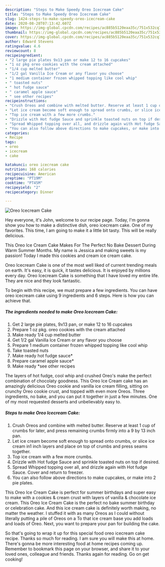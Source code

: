 ```yaml
---
description: "Steps to Make Speedy Oreo Icecream Cake"
title: "Steps to Make Speedy Oreo Icecream Cake"
slug: 1424-steps-to-make-speedy-oreo-icecream-cake
date: 2020-08-28T07:13:42.607Z
image: https://img-global.cpcdn.com/recipes/ac885b5120eaa35c/751x532cq70/oreo-icecream-cake-recipe-main-photo.jpg
thumbnail: https://img-global.cpcdn.com/recipes/ac885b5120eaa35c/751x532cq70/oreo-icecream-cake-recipe-main-photo.jpg
cover: https://img-global.cpcdn.com/recipes/ac885b5120eaa35c/751x532cq70/oreo-icecream-cake-recipe-main-photo.jpg
author: Edward Stevens
ratingvalue: 4.6
reviewcount: 8
recipeingredient:
- "2 large pie plates 9x13 pan or make 12 to 16 cupcakes"
- "1 oz pkg oreo cookies with the cream attached"
- "1/4 cup melted butter"
- "1/2 gal Vanilla Ice Cream or any flavor you choose"
- "1 medium container frozen whipped topping like cool whip"
- " toasted nuts"
- " hot fudge sauce"
- " caramel apple sauce"
- " see other recipes"
recipeinstructions:
- "Crush Oreos and combine with melted butter. Reserve at least 1 cup of crumbs for later, and press remaining crumbs firmly into a 9 by 13 inch pan."
- "Let ice cream become soft enough to spread onto crumbs, or slice ice cream in1 inch layers and place on top of crumbs and press seams together."
- "Top ice cream with a few more crumbs."
- "Drizzle with Hot fudge Sauce and sprinkle toasted nuts on top if desired."
- "Spread Whipped topping over all, and drizzle again with Hot fudge Sauce. Cover and return to freezer."
- "You can also follow above directions to make cupcakes, or make into 2 pie plates."
categories:
- Recipe
tags:
- oreo
- icecream
- cake

katakunci: oreo icecream cake 
nutrition: 168 calories
recipecuisine: American
preptime: "PT19M"
cooktime: "PT45M"
recipeyield: "2"
recipecategory: Dinner

---
```



![Oreo Icecream Cake](https://img-global.cpcdn.com/recipes/ac885b5120eaa35c/751x532cq70/oreo-icecream-cake-recipe-main-photo.jpg)

Hey everyone, it's John, welcome to our recipe page. Today, I'm gonna show you how to make a distinctive dish, oreo icecream cake. One of my favorites. This time, I am going to make it a little bit tasty. This will be really delicious.

This Oreo Ice Cream Cake Makes For The Perfect No Bake Dessert During Warm Summer Months. My name is Jessica and making sweets is my passion! Today I made this cookies and cream ice cream cake.

Oreo Icecream Cake is one of the most well liked of current trending meals on earth. It's easy, it is quick, it tastes delicious. It is enjoyed by millions every day. Oreo Icecream Cake is something that I have loved my entire life. They are nice and they look fantastic.


To begin with this recipe, we must prepare a few ingredients. You can have oreo icecream cake using 9 ingredients and 6 steps. Here is how you can achieve that.

<!--inarticleads1-->

##### The ingredients needed to make Oreo Icecream Cake:

1. Get 2 large pie plates, 9x13 pan, or make 12 to 16 cupcakes
1. Prepare 1 oz pkg. oreo cookies with the cream attached
1. Make ready 1/4 cup melted butter
1. Get 1/2 gal Vanilla Ice Cream or any flavor you choose
1. Prepare 1 medium container frozen whipped topping like cool whip
1. Take  toasted nuts
1. Make ready  hot fudge sauce*
1. Prepare  caramel apple sauce*
1. Make ready  *see other recipes


The layers of hot fudge, cool whip and crushed Oreo&#39;s make the perfect combination of chocolaty goodness. This Oreo Ice Cream cake has an amazingly delicious Oreo cookie and vanilla ice cream filling, sitting on crunchy Oreo cookie crust, and topped with even more Oreos. Three ingredients, no bake, and you can put it together in just a few minutes. One of my most requested desserts and unbelievably easy to. 

<!--inarticleads2-->

##### Steps to make Oreo Icecream Cake:

1. Crush Oreos and combine with melted butter. Reserve at least 1 cup of crumbs for later, and press remaining crumbs firmly into a 9 by 13 inch pan.
1. Let ice cream become soft enough to spread onto crumbs, or slice ice cream in1 inch layers and place on top of crumbs and press seams together.
1. Top ice cream with a few more crumbs.
1. Drizzle with Hot fudge Sauce and sprinkle toasted nuts on top if desired.
1. Spread Whipped topping over all, and drizzle again with Hot fudge Sauce. Cover and return to freezer.
1. You can also follow above directions to make cupcakes, or make into 2 pie plates.


This Oreo Ice Cream Cake is perfect for summer birthdays and super easy to make with a cookies &amp; cream crust with layers of vanilla &amp; chocolate ice cream. This Oreo Ice Cream Cake is the perfect no bake summer birthday or celebration cake. And this ice cream cake is definitely worth making, no matter the weather. I stuffed it with as many Oreos as I could without literally putting a pile of Oreos on a To that ice cream base you add loads and loads of Oreo. Next, you want to prepare your pan for building the cake. 

So that's going to wrap it up for this special food oreo icecream cake recipe. Thanks so much for reading. I am sure you will make this at home. There's gonna be more interesting food at home recipes coming up. Remember to bookmark this page on your browser, and share it to your loved ones, colleague and friends. Thanks again for reading. Go on get cooking!
